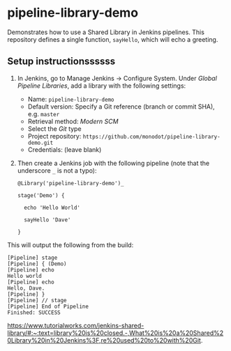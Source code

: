 # pipeline-library-demo

Demonstrates how to use a Shared Library in Jenkins pipelines. This repository defines a single function, `sayHello`, which will echo a greeting.

## Setup instructionssssss

1. In Jenkins, go to Manage Jenkins &rarr; Configure System. Under _Global Pipeline Libraries_, add a library with the following settings:

    - Name: `pipeline-library-demo`
    - Default version: Specify a Git reference (branch or commit SHA), e.g. `master`
    - Retrieval method: _Modern SCM_
    - Select the _Git_ type
    - Project repository: `https://github.com/monodot/pipeline-library-demo.git`
    - Credentials: (leave blank)

2. Then create a Jenkins job with the following pipeline (note that the underscore `_` is not a typo):

    ```
    @Library('pipeline-library-demo')_

    stage('Demo') {

      echo 'Hello World'
   
      sayHello 'Dave'

    }
    ```

This will output the following from the build:

```
[Pipeline] stage
[Pipeline] { (Demo)
[Pipeline] echo
Hello world
[Pipeline] echo
Hello, Dave.
[Pipeline] }
[Pipeline] // stage
[Pipeline] End of Pipeline
Finished: SUCCESS
```

https://www.tutorialworks.com/jenkins-shared-library/#:~:text=library%20is%20closed.-,What%20is%20a%20Shared%20Library%20in%20Jenkins%3F,re%20used%20to%20with%20Git.
